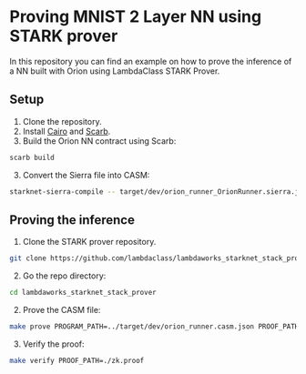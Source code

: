# Proving MNIST 2 Layer NN using STARK prover

In this repository you can find an example on how to prove the inference of a NN built with Orion using LambdaClass STARK Prover.

## Setup

1. Clone the repository.
2. Install [Cairo](https://github.com/franalgaba/cairo-installer) and [Scarb](https://docs.swmansion.com/scarb/docs#installation).
3. Build the Orion NN contract using Scarb:

```bash
scarb build
```

3. Convert the Sierra file into CASM:

```bash
starknet-sierra-compile -- target/dev/orion_runner_OrionRunner.sierra.json target/dev/orion_runner.casm.json
```

## Proving the inference

1. Clone the STARK prover repository.

```bash
git clone https://github.com/lambdaclass/lambdaworks_starknet_stack_prover.git
```

2. Go the repo directory:

```bash
cd lambdaworks_starknet_stack_prover
```

2. Prove the CASM file:

```bash
make prove PROGRAM_PATH=../target/dev/orion_runner.casm.json PROOF_PATH=zk.proof
```

3. Verify the proof:

```bash
make verify PROOF_PATH=./zk.proof
```
